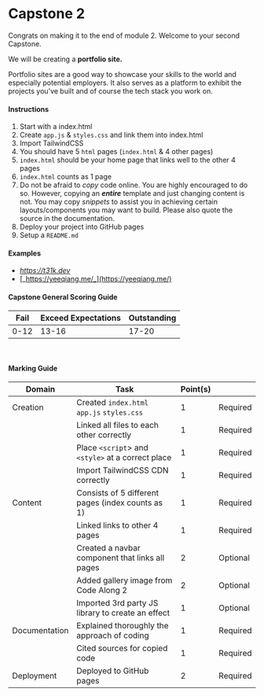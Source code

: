 # Capstone 2

Congrats on making it to the end of module 2.
Welcome to your second Capstone.

We will be creating a **portfolio site.**

Portfolio sites are a good way to showcase your skills to the world and especially potential employers. It also serves as a platform to exhibit the projects you’ve built and of course the tech stack you work on.
<br/>

#### Instructions

1. Start with a index.html
2. Create `app.js` & `styles.css` and link them into index.html
3. Import TailwindCSS
4. You should have 5 `html` pages (`index.html` & 4 other pages)
5. `index.html` should be your home page that links well to the other 4 pages
6. `index.html` counts as 1 page
7. Do not be afraid to _copy_ code online. You are highly encouraged to do so. However, copying an **_entire_** template and just changing content is not.
   You may copy _snippets_ to assist you in achieving certain layouts/components you may want to build. Please also quote the source in the documentation.
8. Deploy your project into GitHub pages
9. Setup a `README.md`
   <br/>

#### Examples

- [_https://t31k.dev_](https://t31k.dev/)
- [_https://yeeqiang.me/_](https://yeeqiang.me/)
  <br/>

#### Capstone General Scoring Guide

| Fail | Exceed Expectations | Outstanding |
| ---- | ------------------- | ----------- |
| 0-12 | 13-16               | 17-20       |

<br/>

#### Marking Guide

| Domain        | Task                                              | Point(s) |          |
| ------------- | ------------------------------------------------- | -------- | -------- |
| Creation      | Created `index.html` `app.js` `styles.css`        | 1        | Required |
|               | Linked all files to each other correctly          | 1        | Required |
|               | Place `<script`> and `<style>` at a correct place | 1        | Required |
|               | Import TailwindCSS CDN correctly                  | 1        | Required |
| Content       | Consists of 5 different pages (index counts as 1) | 1        | Required |
|               | Linked links to other 4 pages                     | 1        | Required |
|               | Created a navbar component that links all pages   | 2        | Optional |
|               | Added gallery image from Code Along 2             | 2        | Optional |
|               | Imported 3rd party JS library to create an effect | 1        | Optional |
| Documentation | Explained thoroughly the approach of coding       | 1        | Required |
|               | Cited sources for copied code                     | 1        | Required |
| Deployment    | Deployed to GitHub pages                          | 2        | Required |
